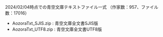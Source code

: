 2024/02/04時点での青空文庫テキストファイル一式
（作家数：957、ファイル数：17016）

- AozoraTxt_SJIS.zip : 青空文庫全文書SJIS版
- AozoraTxt_UTF8.zip : 青空文庫全文書UTF8版

